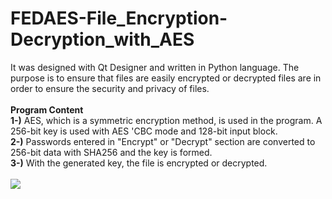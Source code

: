 # FEDAES-File_Encryption-Decryption_with_AES

It was designed with Qt Designer and written in Python language. The purpose is to ensure that files are easily encrypted or decrypted files are in order to ensure the security and privacy of files.
<br><br>
<b>Program Content</b><br>
<b>1-)</b> AES, which is a symmetric encryption method, is used in the program. A 256-bit key is used with AES 'CBC mode and 128-bit input block.<br>
<b>2-)</b> Passwords entered in "Encrypt" or "Decrypt" section are converted to 256-bit data with SHA256 and the key is formed.<br>
<b>3-)</b> With the generated key, the file is encrypted or decrypted.<br>
<br>
![](https://camo.githubusercontent.com/2e46e5ec45a69af9f38fedd40d02db922262f2f2b3755b97500a343e54ca2474/68747470733a2f2f626c6f672e746f6c6761616b6b6170756c752e636f6d2f4645444145532f6665646165732e706e67?raw=true)
